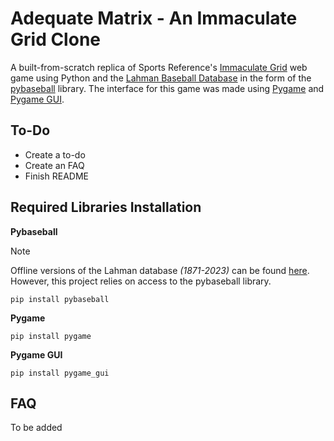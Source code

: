 # Adequate Matrix - An Immaculate Grid Clone
 A built-from-scratch replica of Sports Reference's [Immaculate Grid](https://www.immaculategrid.com/) web game using Python and the [Lahman Baseball Database](http://seanlahman.com/) in the form of the [pybaseball](https://github.com/jldbc/pybaseball) library. The interface for this game was made using [Pygame](https://www.pygame.org) and [Pygame GUI](https://pygame-gui.readthedocs.io/en/latest/).

## To-Do
- Create a to-do
- Create an FAQ
- Finish README

## Required Libraries Installation
**Pybaseball**
> [!NOTE]
> Offline versions of the Lahman database *(1871-2023)* can be found [here](http://seanlahman.com/). However, this project relies on access to the pybaseball library.
```
pip install pybaseball
```
**Pygame**
```
pip install pygame
```
**Pygame GUI**
```
pip install pygame_gui
```

## FAQ
To be added